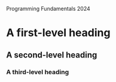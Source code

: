 Programming Fundamentals 2024
# A first-level heading
## A second-level heading
### A third-level heading
